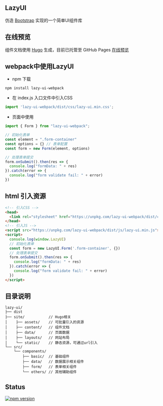 ## LazyUI

仿造 [Bootstrap](https://v4.bootcss.com/) 实现的一个简单UI组件库

## 在线预览

组件文档使用 [Hugo](https://gohugo.io/) 生成，目前已托管至 GitHub Pages [在线预览](https://xxmd.github.io/lazy-ui/)

## webpack中使用LazyUI

* npm 下载
```shell
npm install lazy-ui-webpack
```

* 在 index.js 入口文件中引入CSS
```javascript
import 'lazy-ui-webpack/dist/css/lazy-ui.min.css';
```
  
* 页面中使用
```javascript
import { Form } from "lazy-ui-webpack";

// 初始化表单
const element = ".form-container"
const options = {} // 表单配置
const form = new Form(element, options)

// 处理表单提交
form.onSubmit().then(res => {
  console.log("formData: " + res)
}).catch(error => {
  console.log("form validate fail: " + error)
})
```

## html 引入资源
```html
<!-- 引入CSS -->
<head>
  <link rel="stylesheet" href="https://unpkg.com/lazy-ui-webpack/dist/css/lazy-ui.min.css">
</head>
<!-- 引入JS -->
<script src="https://unpkg.com/lazy-ui-webpack/dist/js/lazy-ui.min.js"></script>
<script>
  console.log(window.LazyUI)
  // 初始化表单
  const form = new LazyUI.Form('.form-container', {})
  // 处理表单提交
  form.onSubmit().then(res => {
    console.log("formData: " + res)
  }).catch(error => {
    console.log("form validate fail: " + error)
  })
</script>
```

## 目录说明

```text
lazy-ui/
├── dist
├── site/           // Hugo相关
│    ├── assets/    // 可批量引入的资源
│    ├── content/   // 组件文档
│    ├── data/      // 页面数据
│    ├── layouts/   // 网站布局
│    └── static/    // 静态资源，可通过url引入
└── src/
    └── components/
        ├── basic/  // 基础组件
        ├── data/   // 数据展示相关组件
        ├── form/   // 表单相关组件
        └── others/ // 其他辅助组件
```

## Status

[![npm version](https://img.shields.io/npm/v/lazy-ui-webpack?logo=npm&logoColor=fff)](https://www.npmjs.com/package/lazy-ui-webpack)

